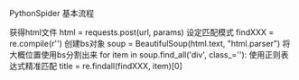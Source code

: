 PythonSpider
基本流程


获得html文件
html = requests.post(url, params)
设定匹配模式
findXXX = re.compile(r'')
创建bs对象
soup = BeautifulSoup(html.text, "html.parser")
将大概位置使用bs分割出来
for item in soup.find_all('div', class_=''):
使用正则表达式精准匹配
title = re.findall(findXXX, item)[0]



